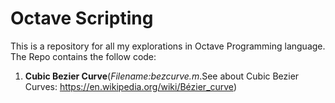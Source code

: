 # Octave Scripting
This is a repository for all my explorations in Octave Programming language.
The Repo contains the follow code:
1) **Cubic Bezier Curve**(*Filename:bezcurve.m*.See about Cubic Bezier Curves: https://en.wikipedia.org/wiki/Bézier_curve)

